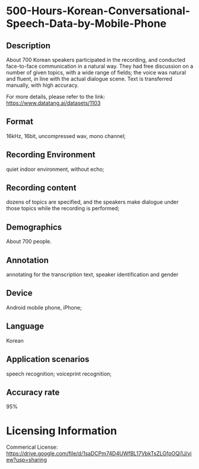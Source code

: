 # 500-Hours-Korean-Conversational-Speech-Data-by-Mobile-Phone

## Description
About 700 Korean speakers participated in the recording, and conducted face-to-face communication in a natural way. They had free discussion on a number of given topics, with a wide range of fields; the voice was natural and fluent, in line with the actual dialogue scene. Text is transferred manually, with high accuracy.

For more details, please refer to the link: https://www.datatang.ai/datasets/1103

## Format
16kHz, 16bit, uncompressed wav, mono channel;

## Recording Environment
quiet indoor environment, without echo;

## Recording content
dozens of topics are specified, and the speakers make dialogue under those topics while the recording is performed;

## Demographics
About 700 people.

## Annotation
annotating for the transcription text, speaker identification and gender

## Device
Android mobile phone, iPhone;

## Language
Korean

## Application scenarios
speech recognition; voiceprint recognition;

## Accuracy rate
95%

# Licensing Information
Commerical License: https://drive.google.com/file/d/1saDCPm74D4UWfBL17VbkTsZLGfpOQj1J/view?usp=sharing
